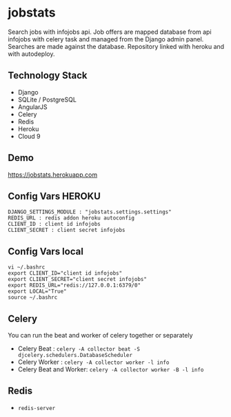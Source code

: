 # jobstats

Search jobs with infojobs api. Job offers are mapped database from api infojobs with celery task and managed from the Django admin panel. Searches are made against the database. Repository linked with heroku and with autodeploy.

## Technology Stack

- Django
- SQLite / PostgreSQL
- AngularJS
- Celery
- Redis
- Heroku
- Cloud 9

## Demo

https://jobstats.herokuapp.com

## Config Vars HEROKU

```
DJANGO_SETTINGS_MODULE : "jobstats.settings.settings"
REDIS_URL : redis addon heroku autoconfig
CLIENT_ID : client id infojobs
CLIENT_SECRET : client secret infojobs
```

## Config Vars local

```
vi ~/.bashrc
export CLIENT_ID="client id infojobs"
export CLIENT_SECRET="client secret infojobs"
export REDIS_URL="redis://127.0.0.1:6379/0"
export LOCAL="True"
source ~/.bashrc
```

## Celery

You can run the beat and worker of celery together or separately

- Celery Beat : `celery -A collector beat -S djcelery.schedulers.DatabaseScheduler`
- Celery Worker : `celery -A collector worker -l info`
- Celery Beat and Worker: `celery -A collector worker -B -l info`

## Redis

- `redis-server`

